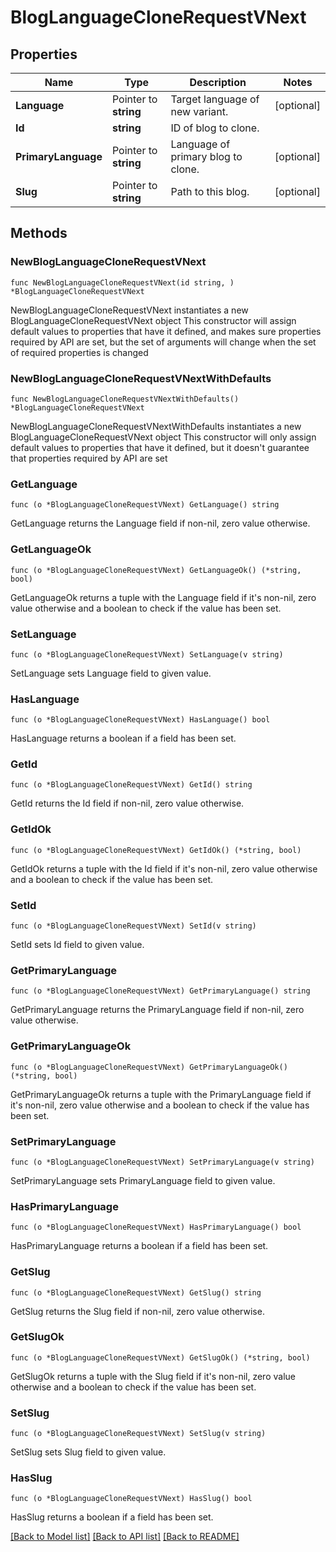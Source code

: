 # BlogLanguageCloneRequestVNext

## Properties

Name | Type | Description | Notes
------------ | ------------- | ------------- | -------------
**Language** | Pointer to **string** | Target language of new variant. | [optional] 
**Id** | **string** | ID of blog to clone. | 
**PrimaryLanguage** | Pointer to **string** | Language of primary blog to clone. | [optional] 
**Slug** | Pointer to **string** | Path to this blog. | [optional] 

## Methods

### NewBlogLanguageCloneRequestVNext

`func NewBlogLanguageCloneRequestVNext(id string, ) *BlogLanguageCloneRequestVNext`

NewBlogLanguageCloneRequestVNext instantiates a new BlogLanguageCloneRequestVNext object
This constructor will assign default values to properties that have it defined,
and makes sure properties required by API are set, but the set of arguments
will change when the set of required properties is changed

### NewBlogLanguageCloneRequestVNextWithDefaults

`func NewBlogLanguageCloneRequestVNextWithDefaults() *BlogLanguageCloneRequestVNext`

NewBlogLanguageCloneRequestVNextWithDefaults instantiates a new BlogLanguageCloneRequestVNext object
This constructor will only assign default values to properties that have it defined,
but it doesn't guarantee that properties required by API are set

### GetLanguage

`func (o *BlogLanguageCloneRequestVNext) GetLanguage() string`

GetLanguage returns the Language field if non-nil, zero value otherwise.

### GetLanguageOk

`func (o *BlogLanguageCloneRequestVNext) GetLanguageOk() (*string, bool)`

GetLanguageOk returns a tuple with the Language field if it's non-nil, zero value otherwise
and a boolean to check if the value has been set.

### SetLanguage

`func (o *BlogLanguageCloneRequestVNext) SetLanguage(v string)`

SetLanguage sets Language field to given value.

### HasLanguage

`func (o *BlogLanguageCloneRequestVNext) HasLanguage() bool`

HasLanguage returns a boolean if a field has been set.

### GetId

`func (o *BlogLanguageCloneRequestVNext) GetId() string`

GetId returns the Id field if non-nil, zero value otherwise.

### GetIdOk

`func (o *BlogLanguageCloneRequestVNext) GetIdOk() (*string, bool)`

GetIdOk returns a tuple with the Id field if it's non-nil, zero value otherwise
and a boolean to check if the value has been set.

### SetId

`func (o *BlogLanguageCloneRequestVNext) SetId(v string)`

SetId sets Id field to given value.


### GetPrimaryLanguage

`func (o *BlogLanguageCloneRequestVNext) GetPrimaryLanguage() string`

GetPrimaryLanguage returns the PrimaryLanguage field if non-nil, zero value otherwise.

### GetPrimaryLanguageOk

`func (o *BlogLanguageCloneRequestVNext) GetPrimaryLanguageOk() (*string, bool)`

GetPrimaryLanguageOk returns a tuple with the PrimaryLanguage field if it's non-nil, zero value otherwise
and a boolean to check if the value has been set.

### SetPrimaryLanguage

`func (o *BlogLanguageCloneRequestVNext) SetPrimaryLanguage(v string)`

SetPrimaryLanguage sets PrimaryLanguage field to given value.

### HasPrimaryLanguage

`func (o *BlogLanguageCloneRequestVNext) HasPrimaryLanguage() bool`

HasPrimaryLanguage returns a boolean if a field has been set.

### GetSlug

`func (o *BlogLanguageCloneRequestVNext) GetSlug() string`

GetSlug returns the Slug field if non-nil, zero value otherwise.

### GetSlugOk

`func (o *BlogLanguageCloneRequestVNext) GetSlugOk() (*string, bool)`

GetSlugOk returns a tuple with the Slug field if it's non-nil, zero value otherwise
and a boolean to check if the value has been set.

### SetSlug

`func (o *BlogLanguageCloneRequestVNext) SetSlug(v string)`

SetSlug sets Slug field to given value.

### HasSlug

`func (o *BlogLanguageCloneRequestVNext) HasSlug() bool`

HasSlug returns a boolean if a field has been set.


[[Back to Model list]](../README.md#documentation-for-models) [[Back to API list]](../README.md#documentation-for-api-endpoints) [[Back to README]](../README.md)


